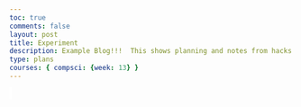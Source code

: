 ```yaml
---
toc: true
comments: false
layout: post
title: Experiment
description: Example Blog!!!  This shows planning and notes from hacks.
type: plans
courses: { compsci: {week: 13} }
---
```


<canvas id = "canvas" width = "400px" height = "400px"> </canvas>
<style>
    #canvas{
        border: 2px solid white;
    }
</style>

<script>
    var player = {
        "name" : "player",
        "item" : "y",
        "x": 5,
        "y" : 5,
        "rotation" : 0
    }
    var dummyObject = {
        "name" : "Simple Object",
        "item" : "y",
        "vertInfo":{
            "0":{
                "item":"k",
                "x": 2,
                "y": 6,
                "color": "#FFA500"
            },
            "1":{
                "item":"k",
                "x": 4,
                "y": 4,
                "color": "#FFA500"
            },
            "2":{
                "item":"k",
                "x": 6,
                "y": 4,
                "color": "#FFA500"
            },
            "3":{
                "item":"k",
                "x": 8,
                "y": 6,
                "color": "#FFA500"
            },
            "4":{
                "item":"k",
                "x": 6,
                "y": 8,
                "color": "#FFA500"
            },
            "5":{
                "item":"k",
                "x": 4,
                "y": 8,
                "color": "#FFA500"
            },
        },
        "faceInfo":{},
        "x" : 5,
        "y" : 6,
    };
    var impeadment = {
        "name" : "Second Simple Object",
        "item" : "z",
        "vertInfo":{
            "0":{
                "item" : "b",
                "x": 2,
                "y": 12,
            },
            "1":{
                "item" : "b",
                "x": 4,
                "y": 12,
            },
            "2":{
                "item" : "b",
                "x": 6,
                "y": 12,
            },
            "3":{
                "item" : "b",
                "x": 8,
                "y": 12,
            },
        },
        "faceInfo":{},
        "x" : 2,
        "y" : 12,
    };
    var floor = {
        "name" : "Floor",
        "vertInfo":{
            "0":{
                "x" : 0,
                "y" : 0
            },
            "1":{
                "x" : 0,
                "y" : 5
            },
            "2":{
                "x" : 50,
                "y" : 5
            },
            "3":{
                "x" : 50,
                "y" : 0
            }
        },
        "x": 0,
        "y": 0,
    }
    var floorBarrier = {
        "relatedTo" : 2,
        "x" : 0,
        "y" : 0,
        "width" : 50,
        "height" : 5
    }
    var objNames = [dummyObject, impeadment, floor]
    var barrierNames = [floorBarrier]
    var rows = 25
    var cols = 25
    var result = ""
    addEventListener("keydown", function(event){
    if(event.defaultPrevented){
        return;
    }
    switch (event.key) {
        case "w":
            if(detectIntersect(0, -1)){
                result = movement("w")
            }
            break;
        case "a":
            if(detectIntersect(1, 0)){
                result = movement("a")
            }
            break;
        case "s":
            if(detectIntersect(0, -1)){
                result = movement("s")
            }
            break;
        case "d":
            if(detectIntersect(1, 0)){
                result = movement("d")
            }
            break;
        case "q":
            rotation(moves);
        default:
            break;
    }
    drawPath(result, 25, 25)
    })
    function rotation(moves){
        var positions = [[0, 1], [1, 1], [1, 0], [1, -1], [0, -1], [-1, -1], [-1, 0], [-1, 1]]
    }
    

    function detectIntersect(playerX, playerY){
        var barrier = barrierNames[0] 
        var relatedShape = objNames[barrier["relatedTo"]]
        var isAir = true
        console.log("Related Shape is", relatedShape)

        console.log("X check player is", parseInt(Math.floor(0.5 * canvas.width) / 25))
        console.log("X check 1 is", relatedShape["x"] - 5 > parseInt(Math.floor(0.5 * canvas.width / 25)) || parseInt(Math.floor(0.5 * canvas.width / 25)) >= relatedShape["x"] + barrier["width"] - 5)
        console.log("X check 1 nums are", barrier["width"] + relatedShape["x"], relatedShape["x"])

        console.log("Y check player is", parseInt(Math.floor(0.6 * canvas.height) / 25))
        console.log("Y check 1 is", relatedShape["y"] > parseInt(Math.floor(0.6 * canvas.height / 25)) || parseInt(Math.floor(0.6 * canvas.height / 25)) >= relatedShape["y"] + barrier["height"])
        console.log("Y check 1 nums are", barrier["height"] + relatedShape["y"], relatedShape["y"])

        if(relatedShape["y"] + playerY - 1 > parseInt(Math.floor(0.6 * canvas.height / 25)) || parseInt(Math.floor(0.6 * canvas.height / 25)) > relatedShape["y"] + barrier["height"] - playerY - 1){
        }
        else if(relatedShape["x"] - 5 - playerX > parseInt(Math.floor(0.5 * canvas.width / 25)) || parseInt(Math.floor(0.5 * canvas.width / 25)) > relatedShape["x"] + barrier["width"] - 5 + playerX){
        }
        else{
            isAir = false    
        }
        return isAir
    }

    function overLay(canvasWidth, canvasHeight, xMid, yMid){
        var canvas = document.getElementById("canvas");
        var ctx = canvas.getContext("2d")
        ctx.fillStyle = "#0080FF"
        ctx.fillRect((canvas.width * 0.5) + xMid, (0.6 * canvas.height), canvasWidth, canvasHeight)

    }

    function drawPath(xPlain, horizontalDistance, heightDistance){
        console.log("Data for Plain is", xPlain, xPlain[0])
        var canvas = document.getElementById("canvas");

        var ctx = canvas.getContext("2d")
        horizontalDistance = canvas.width / horizontalDistance
        ctx.clearRect(0, 0, canvas.width, canvas.height);
        for(var objects in xPlain){
            for(var verts = 0; verts < Object.keys(objNames[objects]["vertInfo"]).length; verts++){
                console.log("Verts are", objNames[objects]["vertInfo"][verts])
                if(verts == 0){
                    ctx.beginPath()
                    ctx.lineWidth = 10;
                    ctx.lineJoin = "round";
                    // console.log("Start from,", (xPlain[objects]["vertInfo"][verts]["y"]) * horizontalDistance + (horizontalDistance / 2), (heightDistance -xPlain[objects]["vertInfo"][verts]["y"]) * (canvas.height / heightDistance) + (canvas.height / heightDistance / 2))
                    ctx.moveTo(xPlain[objects]["vertInfo"][verts]["x"] * horizontalDistance + (horizontalDistance / 2), (heightDistance - xPlain[objects]["vertInfo"][verts]["y"]) * (canvas.height / heightDistance) + (canvas.height / heightDistance / 2))
                    if(xPlain[objects]["vertInfo"][verts]["color"] != undefined){
                        ctx.fillStyle = String(xPlain[objects]["vertInfo"][verts]["color"])
                    } else{
                        ctx.fillStyle = "#FF0000"
                    }
                    ctx.fillRect(horizontalDistance * xPlain[objects]["vertInfo"][verts]["x"], (heightDistance - xPlain[objects]["vertInfo"][verts]["y"]) * (canvas.height / heightDistance), horizontalDistance, canvas.height / heightDistance);
                }
                var currentPlain = xPlain[objects]["vertInfo"][verts]
                console.log("Current Element would be", currentPlain)
                if(currentPlain["color"] != undefined){
                    ctx.fillStyle = String(currentPlain["color"])
                }
                else{
                    ctx.fillStyle = "#FF0000"
                }
                
                var yOffset = (heightDistance - currentPlain["y"]) * (canvas.height / heightDistance)
                var yMid = (canvas.height / heightDistance) / 2
                var xMid = (canvas.width / heightDistance) / 2
                ctx.lineTo(horizontalDistance * currentPlain["x"] + xMid, yOffset + yMid)
                console.log("Add-ons are", horizontalDistance, yOffset)
                console.log("Selected point is", horizontalDistance * currentPlain["x"] + xMid, yOffset + yMid)
                ctx.fillRect(horizontalDistance * currentPlain["x"], yOffset, horizontalDistance, 2*yMid);
                // console.log(horizontalDistance * currentPlain)
            }
            ctx.closePath()
            ctx.fill()
            ctx.stroke()
            console.log("Object is", objNames[objects])
            console.log("Length of Verts are", Object.keys(objNames[objects]["vertInfo"]).length)
            ctx.fillStyle = "#00FF80"
            console.log("Center is", horizontalDistance * xPlain[objects]["x"], (canvas.height / heightDistance) * (heightDistance - xPlain[objects]["y"]))
            ctx.fillRect(horizontalDistance * xPlain[objects]["x"], (canvas.height / heightDistance) * (heightDistance - xPlain[objects]["y"] + 1) - (canvas.height / heightDistance), horizontalDistance, canvas.height / heightDistance)
        }
        overLay(horizontalDistance, canvas.height / heightDistance, xMid, yMid)
    }
    function movement(moves) {
        var vertMoveCt = 0;
        var movedFrom = ""
        var screenArray = []
        switch(moves){
            case "w":
                screenArray = compileObjs(objNames);
                for(var movedObject in objNames){
                    console.log("Moved Object is", screenArray[movedObject])
                    objNames[movedObject]["y"] -= 1;
                    for(var verts in Object.keys(objNames[movedObject]["vertInfo"])){
                        objNames[movedObject]["vertInfo"][verts]["y"] -= 1
                    }
                }
                break;
            case "a":
                screenArray = compileObjs(objNames);
                for(var movedObject in objNames){
                    console.log("Moved Object is", screenArray[movedObject])
                    objNames[movedObject]["x"] += 1;
                    for(var verts in Object.keys(objNames[movedObject]["vertInfo"])){
                        objNames[movedObject]["vertInfo"][verts]["x"] += 1
                    }
                }
                break;
            case "s":
                screenArray = compileObjs(objNames);
                for(var movedObject in objNames){
                    console.log("Moved Object is", screenArray[movedObject])
                    objNames[movedObject]["y"] += 1;
                    for(var verts in Object.keys(objNames[movedObject]["vertInfo"])){
                        objNames[movedObject]["vertInfo"][verts]["y"] += 1
                    }
                }
                break;
            case "d":
                screenArray = compileObjs(objNames);
                for(var movedObject in objNames){
                    console.log("Moved Object is", screenArray[movedObject])
                    objNames[movedObject]["x"] -= 1;
                    for(var verts in Object.keys(objNames[movedObject]["vertInfo"])){
                        objNames[movedObject]["vertInfo"][verts]["x"] -= 1
                    }
                }
                break;
        }
        return objNames
        // movedFrom = "Move because of input " + moves;
        // return screenArray;
    }
    function compileObjs(theObjs){
        var objCt = 0;
        var trueData = [];
        var vertData = [];
        var vertCt = 0;
        var vertTransfer = 0;
        var sortData = function(a, b) {
            return a + (b * rows);
        };
        for (objCt = 0; objCt < theObjs.length; objCt++) {
            var currentObj = theObjs[objCt];
            var XandY = sortData(currentObj["x"], currentObj["y"]);
            trueData.push([XandY, currentObj]);
            if(Object.hasOwn(currentObj, "vertInfo")){
                for(vertCt = 0; vertCt < Object.keys(currentObj["vertInfo"]).length; vertCt++){
                        var vert = currentObj["vertInfo"][String(vertCt)];
                        var vertX = vert["x"] + currentObj["x"]
                        var vertY =  vert["y"] + currentObj["y"]
                        var vertXAndY = sortData(vertX, vertY);
                        if(Object.hasOwn(vert, "color")){
                            vertData["color"] = vert["color"]
                        }
                        strVertCt = String(vertCt)
                        var vertPlacement = {
                            "index" : vertCt,
                            "name" : objCt,
                            "item" : vert["item"],
                            "x": vertX,
                            "y": vertY,
                            "color": vert["color"]
                        }
                        if(vertX >= 0 && vertX <= rows && vertY >= 0 && vertY <= cols){
                            vertData.push([vertXAndY, vertPlacement]);
                        } else{
                            console.log("Rejected", currentObj["name"], vertX, ",", vertY)
                        }
                }
            }
        }
        for(vertTransfer = 0; vertTransfer < vertData.length; vertTransfer++){
            trueData.push([vertData[vertTransfer][0], vertData[vertTransfer][1]]);
        }
    
        // Need to determin weather X is > 0 or Y is > 0 for the variables
    
        trueData.sort((a, b) => {
            if(a[0] > b[0]){
                return 1;
            }
            if(a[0] < b[0]){
                return -1;
            }
            return 0;
        }
        )
        for (var sortCt = 0; sortCt < trueData.length; sortCt++) {
            trueData[sortCt] = {
                "index" : trueData[sortCt][1]["index"],
                "name" : trueData[sortCt][1]["name"],
                "item" : trueData[sortCt][1]["item"],
                "x" : trueData[sortCt][1]["x"],
                "y" : trueData[sortCt][1]["y"],
                "color": trueData[sortCt][1]["color"]
            };
        }
        return trueData;
    }
</script>
